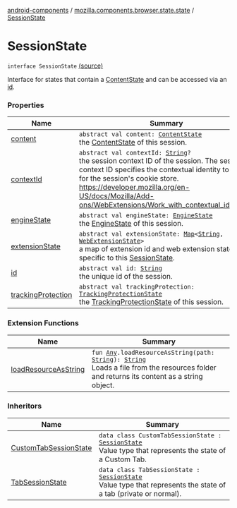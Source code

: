 [android-components](../../index.md) / [mozilla.components.browser.state.state](../index.md) / [SessionState](./index.md)

# SessionState

`interface SessionState` [(source)](https://github.com/mozilla-mobile/android-components/blob/master/components/browser/state/src/main/java/mozilla/components/browser/state/state/SessionState.kt#L20)

Interface for states that contain a [ContentState](../-content-state/index.md) and can be accessed via an [id](id.md).

### Properties

| Name | Summary |
|---|---|
| [content](content.md) | `abstract val content: `[`ContentState`](../-content-state/index.md)<br>the [ContentState](../-content-state/index.md) of this session. |
| [contextId](context-id.md) | `abstract val contextId: `[`String`](https://kotlinlang.org/api/latest/jvm/stdlib/kotlin/-string/index.html)`?`<br>the session context ID of the session. The session context ID specifies the contextual identity to use for the session's cookie store. https://developer.mozilla.org/en-US/docs/Mozilla/Add-ons/WebExtensions/Work_with_contextual_identities |
| [engineState](engine-state.md) | `abstract val engineState: `[`EngineState`](../-engine-state/index.md)<br>the [EngineState](../-engine-state/index.md) of this session. |
| [extensionState](extension-state.md) | `abstract val extensionState: `[`Map`](https://kotlinlang.org/api/latest/jvm/stdlib/kotlin.collections/-map/index.html)`<`[`String`](https://kotlinlang.org/api/latest/jvm/stdlib/kotlin/-string/index.html)`, `[`WebExtensionState`](../-web-extension-state/index.md)`>`<br>a map of extension id and web extension states specific to this [SessionState](./index.md). |
| [id](id.md) | `abstract val id: `[`String`](https://kotlinlang.org/api/latest/jvm/stdlib/kotlin/-string/index.html)<br>the unique id of the session. |
| [trackingProtection](tracking-protection.md) | `abstract val trackingProtection: `[`TrackingProtectionState`](../-tracking-protection-state/index.md)<br>the [TrackingProtectionState](../-tracking-protection-state/index.md) of this session. |

### Extension Functions

| Name | Summary |
|---|---|
| [loadResourceAsString](../../mozilla.components.support.test.file/kotlin.-any/load-resource-as-string.md) | `fun `[`Any`](https://kotlinlang.org/api/latest/jvm/stdlib/kotlin/-any/index.html)`.loadResourceAsString(path: `[`String`](https://kotlinlang.org/api/latest/jvm/stdlib/kotlin/-string/index.html)`): `[`String`](https://kotlinlang.org/api/latest/jvm/stdlib/kotlin/-string/index.html)<br>Loads a file from the resources folder and returns its content as a string object. |

### Inheritors

| Name | Summary |
|---|---|
| [CustomTabSessionState](../-custom-tab-session-state/index.md) | `data class CustomTabSessionState : `[`SessionState`](./index.md)<br>Value type that represents the state of a Custom Tab. |
| [TabSessionState](../-tab-session-state/index.md) | `data class TabSessionState : `[`SessionState`](./index.md)<br>Value type that represents the state of a tab (private or normal). |
